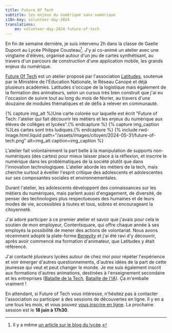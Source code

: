 ```yaml
---
title: Future Of Tech
subtitle: les enjeux du numérique sans numérique
i18n-key: volunteer-day-2024
translations:
    en: volunteer-day-2024-future-of-tech
---
```


En fin de semaine dernière, je suis intervenu 2h dans la classe de Gaelle Dupont au Lycée Philippe Cousteau[^blog]. J'y ai co-animé un atelier avec une vingtaine d'élèves, organisé autour d'un jeu de cartes synthétisant, au travers d'un parcours de construction d'une application mobile, les grands enjeux du numérique.

[^blog]: Il y a même [un article sur le blog du lycée](https://blogpeda.ac-bordeaux.fr/lyceesphilippecousteau/2024/05/24/atelier-future-of-tech/).

[Future Of Tech](https://www.futureoftech.fr/) est un atelier proposé par l'association [Latitudes](https://www.latitudes.cc/), soutenue par le Ministère de l'Éducation Nationale, le Réseau Canopé et déjà plusieurs académies. Latitudes s'occupe de la logistique mais également de la formation des animateurs, selon un cursus très bien construit que j'ai eu l'occasion de suivre tout au long du mois de février, au travers d'une douzaine de modules thématiques et de défis à relever en communauté.

{% capture img_alt %}Une carte colorée sur laquelle est écrit "Future of Tech: l'atelier qui fait découvrir les métiers et les enjeux du numérique aux élèves de collèges et lycées".{% endcapture %} {% capture img_caption %}Les cartes sont très ludiques.{% endcapture %} {% include rwd-image.html.liquid
path="/assets/images/citoyen/2024-05-31/future-of-tech.png"
alt=img_alt
caption=img_caption
%}

L'atelier fait volontairement la part belle à la manipulation de supports non-numériques (des cartes) pour mieux laisser place à la réflexion, et inscrire le numérique dans les problématiques de la société plutôt que dans l'innovation technologiquee. L'atelier aborde les métiers de la tech, mais cherche surtout à éveiller l'esprit critique des adolescents et adolescentes sur ses composantes sociales et environnementales.

Durant l'atelier, les adolescents développent des connaissances sur les métiers du numériques, mais parlent aussi d'engagement, de diversité, de penser des technologies plus respectueuses des humaines et de leurs modes de vie, accessibles à toutes et tous, sobres et encourageant la citoyenneté.

J'ai adoré participer à ce premier atelier et savoir que j'avais pour cela le soutien de mon employeur, Contentsquare, qui offre chaque année à ses employés la possibilité de mener des actions de volontariat. Nous avons récemment adopté la plate-forme [Benevity](https://benevity.com/) et j'ai été ravi d'y découvrir, après avoir commencé ma formation d'animateur, que Latitudes y était référencé.

J'ai contacté plusieurs lycées autour de chez moi pour répéter l'expérience et voir émerger d'autres questionnements, d'autres idées de la part de cette jeunesse qui veut et peut changer le monde. Je me suis également inscrit aux formations d'autres animations, destinées à l'enseignement secondaire et les entreprises ([Bataille de la Tech](https://www.batailledelatech.org/), [Bataille de l'IA](https://www.batailledelia.org/)). Ça m'emballe vraiment !

En attendant, si Future of Tech vous intéresse, n'hésitez pas à contacter l'association ou participer à des sessions de découvertes en ligne. Il y en a une tous les mois, et vous pouvez [vous inscrire en ligne](https://airtable.com/app8JQDMcKiz2uCUu/shrfPxdNNQVsDJV15 "S'inscrire en ligne pour une session de découverte Future of Tech"). La prochaine session est le **18 juin à 17h30**.
